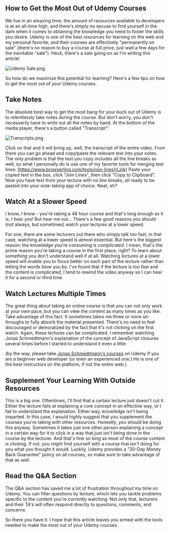 ## How to Get the Most Out of Udemy Courses

We live in an amazing time; the amount of resources available to developers is at an all-time high, and there's simply no excuse to find yourself in the dark when it comes to obtaining the knowledge you need to foster the skills you desire. Udemy is one of the best resources for learning on the web and my personal favorite, and their courses are effectively "permanently on sale" (there's no reason to buy a course at full price, just wait a few days for the inevitable "sale"). Heck, there's a sale going on as I'm writing this article!

![Udemy Sale.png](https://cdn.hashnode.com/res/hashnode/image/upload/v1650131604813/chWRCxEte.png)

So how do we maximize this potential for learning? Here's a few tips on how to get the most out of your Udemy courses.

## Take Notes

The absolute best way to get the most bang for your buck out of Udemy is to relentlessly take notes during the course. But don't worry, you don't necessarily have to write out all the notes by hand. At the bottom of the media player, there's a button called "Transcript":


![Transcripts.png](https://cdn.hashnode.com/res/hashnode/image/upload/v1650307748429/kfzxjvIl1.png)

Click on that and it will bring up, well, the transcript of the entire video. From there you can go ahead and copy/paste the relevant text into your notes. The only problem is that the text you copy includes all the line breaks as well, so what I personally do is use one of my favorite tools for merging text lines: [https://www.browserling.com/tools/join-lines](Link) Paste your copied text in the box, click "Join Lines", then click "Copy to Clipboard". Now you have text from your lecture with no line breaks, all ready to be pasted into your note-taking app of choice. Neat, eh?

## Watch At a Slower Speed

I know, I know - you're taking a 48 hour course and that's long enough as it is. I hear you! But hear me out... There's a few good reasons you should (not always, but sometimes) watch your lectures at a lower speed. 

For one, there are some lecturers out there who simply talk too fast; in that case, watching at a lower speed is almost essential. But here's the biggest reason: the knowledge you're consuming is *complicated*. I mean, that's the prime reason you're taking a course in the first place, right? To learn about something you don't understand well if at all. Watching lectures at a lower speed will enable you to focus better on each part of the lecture rather than letting the words blow you by. I've found that if the lecture is too fast and the content is complicated, I tend to rewind the video anyway so I can hear it for a second or third time.

## Watch Lectures Multiple Times

The great thing about taking an online course is that you can not only work at your own pace, but you can view the content as many times as you like. Take advantage of this fact. It sometimes takes me three or more sit-throughs to fully absorb the material presented. There's no need to feel discouraged or demoralized by the fact that it's not clicking on the first watch. Again, these lectures can be complicated. I remember watching Jonas Schmedtmann's explanation of the concept of JavaScript closures several times before I started to understand it even a little. 

(by the way, please take [Jonas Schmedtmann's courses](https://www.udemy.com/user/jonasschmedtmann/) on Udemy if you are a beginner web developer (or even an experienced one.) He is one of the best instructors on the platform, if not the entire web.)

## Supplement Your Learning With Outside Resources

This is a big one. Oftentimes, I'll find that a certain lecture just doesn't cut it. Either the lecture fails at explaining a core concept in an effective way, or I fail to understand the explanation. Either way, knowledge isn't being imparted. In this case, I would highly suggest that you supplement the courses you're taking with other resources. Honestly, you should be doing this anyway. Sometimes it takes just one other person explaining a concept in a certain way for it to click in a way that just isn't being done in the course by the lecturer. And that's fine so long as *most* of the course content is clicking. If not, you might find yourself with a course that isn't doing for you what you thought it would. Luckily, Udemy provides a "30-Day Money Back Guarantee" policy on all courses, so make sure to take advantage of that as well.

## Read the Q&A Section

The Q&A section has saved me a lot of frustration throughout my time on Udemy. You can filter questions by lecture, which lets you tackle problems specific to the content you're currently watching. Not only that, lecturers and their TA's will often respond directly to questions, comments, and concerns.

So there you have it. I hope that this article leaves you armed with the tools needed to make the most out of your Udemy courses.





